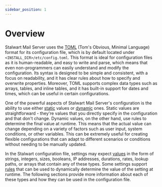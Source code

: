 ```yaml
---
sidebar_position: 1
---
```


# Overview

Stalwart Mail Server uses the [TOML](https://toml.io/en/) (Tom's Obvious, Minimal Language) format for its configuration file, which is by default located under `<INSTALL_DIR>/etc/config.toml`. This format is ideal for configuration files as it is human-readable, and easy to write and parse, which means that even non-programmers can easily understand and modify the configuration. Its syntax is designed to be simple and consistent, with a focus on readability, and it has clear rules about how to specify and overwrite properties. Moreover, TOML supports complex data types such as arrays, tables, and inline tables, and it has built-in support for dates and times, which can be useful in certain configurations.

One of the powerful aspects of Stalwart Mail Server's configuration is the ability to use either [static](/docs/category/values) values or [dynamic](/docs/configuration/values/dynamic) ones. Static values are straightforward - they're values that you directly specify in the configuration and that don't change. Dynamic values, on the other hand, use rules to determine the final value at runtime. This means that the actual value can change depending on a variety of factors such as user input, system conditions, or other variables. This can be extremely useful for creating flexible configurations that can adapt to different scenarios or conditions without needing to be manually updated.

In the Stalwart configuration file, settings may expect [values](/docs/category/values) in the form of strings, integers, sizes, booleans, IP addresses, durations, rates, lookup paths, or arrays that contain any of these types. Some settings support [rules](/docs/configuration/rules/syntax) that can be used to dynamically determine the value of the setting at runtime. The following sections provide more information about each of these types and how they can be used in the configuration file.
